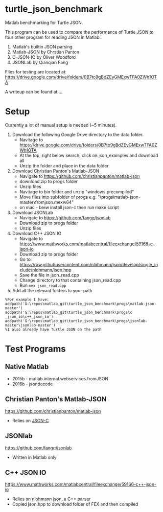 # turtle_json_benchmark #

Matlab benchmarking for Turtle JSON. 

This program can be used to compare the performance of Turtle JSON to four other program for reading JSON in Matlab:

1. Matlab's builtin JSON parsing
2. Matlab-JSON by Chrstian Panton
3. C-JSON-IO by Oliver Woodford
4. JSONLab by Qianqian Fang

Files for testing are located at:
https://drive.google.com/drive/folders/0B7to9gBdZEyGMExwTFA0ZWh1OTA

A writeup can be found at ...

# Setup # 

Currently a lot of manual setup is needed (~5 minutes).

1. Download the following Google Drive directory to the data folder.
    * Navitage to https://drive.google.com/drive/folders/0B7to9gBdZEyGMExwTFA0ZWh1OTA
    * At the top, right below search, click on json_examples and download all
    * Unzip the folder and place in the data folder
2. Download Christian Panton's Matlab-JSON
    * Navigate to https://github.com/christianpanton/matlab-json
    * download zip to progs folder
    * Unzip files
    * Navitage to bin folder and unzip "windows precompiled"
    * Move files into subfolder of progs e.g. "\progs\matlab-json-master\fromjson.mexw64"
    * on mac - brew install json-c then run make script
3. Download JSONLab
    * Navigate to https://github.com/fangq/jsonlab
    * Download zip to progs folder
    * Unzip files
4. Download C++ JSON IO
    * Navigate to https://www.mathworks.com/matlabcentral/fileexchange/59166-c-json-io
    * Download zip to progs folder
    * Go to: https://raw.githubusercontent.com/nlohmann/json/develop/single_include/nlohmann/json.hpp
    * Save the file in json_read.cpp
    * Change directory to that containing json_read.cpp
    * Run `mex json_read.cpp`
5. Add all the relevant folders to your path

```
%For example I have:
addpath('G:\repos\matlab_git\turtle_json_benchmark\progs\matlab-json-master')
addpath('G:\repos\matlab_git\turtle_json_benchmark\progs\c  _json_io\c++_json_io')
addpath('G:\repos\matlab_git\turtle_json_benchmark\progs\jsonlab-master\jsonlab-master')
%I also already have Turtle JSON on the path
```

# Test Programs #


## Native Matlab ##

- 2015b - matlab.internal.webservices.fromJSON
- 2016b - jsondecode

## Christian Panton's Matlab-JSON ##

https://github.com/christianpanton/matlab-json

- Relies on [JSON-C](https://github.com/json-c/json-c)

## JSONlab ##

https://github.com/fangq/jsonlab

- Written in Matlab only

## C++ JSON IO ##

https://www.mathworks.com/matlabcentral/fileexchange/59166-c++-json-io

- Relies on [nlohmann json](https://github.com/nlohmann/json), a C++ parser
- Copied json.hpp to download folder of FEX and then compiled
